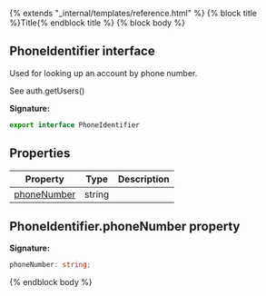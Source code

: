 {% extends "_internal/templates/reference.html" %}
{% block title %}Title{% endblock title %}
{% block body %}

## PhoneIdentifier interface

Used for looking up an account by phone number.

See auth.getUsers()

<b>Signature:</b>

```typescript
export interface PhoneIdentifier 
```

## Properties

|  Property | Type | Description |
|  --- | --- | --- |
|  [phoneNumber](./firebase-admin_.phoneidentifier.md#phoneidentifierphonenumber_property) | string |  |

## PhoneIdentifier.phoneNumber property

<b>Signature:</b>

```typescript
phoneNumber: string;
```
{% endblock body %}
